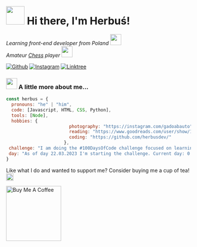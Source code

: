 <h1><img src="https://i.imgur.com/XkxgUdp.gif" width="50"/> Hi there, I'm Herbuś!</h1>
<i>Learning front-end developer from Poland <img src="https://i.imgur.com/J1F5eFn.gif" width="30"><br>
Amateur <a href="https://www.chess.com/member/imherbus">Chess</a> player <img src="https://i.imgur.com/1c1OsWj.gif" width="30"></i>

<p><a href="https://github.com/herbusdev" target="_blank"><img alt="Github" src="https://img.shields.io/badge/GitHub-%2312100E.svg?&style=for-the-badge&logo=Github&logoColor=white" /></a> 
<a href="https://instagram.com/gadoabauto" target="_blank"><img alt="Instagram" src="https://img.shields.io/badge/Instagram-E4405F?style=for-the-badge&logo=instagram&logoColor=white" /></a> 
<a href="https://linktree.com/herbusdev" target="_blank"><img alt="Linktree" src="https://img.shields.io/badge/linktree-1de9b6?style=for-the-badge&logo=linktree&logoColor=white" /></a> 

<h3><img src="https://i.imgur.com/zrXb3OY.png" width="30"> A little more about me...</h3>
  
```javascript
const herbus = {
  pronouns: "he" | "him",
  code: [Javascript, HTML, CSS, Python],
  tools: [Node],
  hobbies: {
                        photography: "https://instagram.com/gadoabauto",
                        reading: "https://www.goodreads.com/user/show/158218676-herbus",
                        coding: "https://github.com/herbusdev/"
                      },
 challenge: "I am doing the #100DaysOfCode challenge focused on learning more Python.",
 day: "As of day 22.03.2023 I'm starting the challenge. Current day: 0."
}
```
  
<p>Like what I do and wanted to support me? Consider buying me a cup of tea! <img src="https://i.imgur.com/fMhXjLT.png" width="20"></p>
<a href="https://www.buymeacoffee.com/herbus" target="_blank"><img src="https://cdn.buymeacoffee.com/buttons/v2/default-red.png" alt="Buy Me A Coffee" width="150" ></a>
